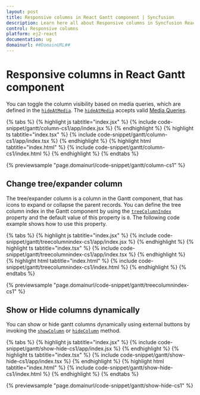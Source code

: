 ```yaml
---
layout: post
title: Responsive columns in React Gantt component | Syncfusion
description: Learn here all about Responsive columns in Syncfusion React Gantt component of Syncfusion Essential JS 2 and more.
control: Responsive columns 
platform: ej2-react
documentation: ug
domainurl: ##DomainURL##
---
```


# Responsive columns in React Gantt component

You can toggle the column visibility based on media queries, which are defined in the [`hideAtMedia`](https://ej2.syncfusion.com/react/documentation/api/gantt/column/#hideatmedia). The [`hideAtMedia`](https://ej2.syncfusion.com/react/documentation/api/gantt/column/#hideatmedia) accepts valid [Media Queries]( http://cssmediaqueries.com/what-are-css-media-queries.html ).

{% tabs %}
{% highlight js tabtitle="index.jsx" %}
{% include code-snippet/gantt/column-cs1/app/index.jsx %}
{% endhighlight %}
{% highlight ts tabtitle="index.tsx" %}
{% include code-snippet/gantt/column-cs1/app/index.tsx %}
{% endhighlight %}
{% highlight html tabtitle="index.html" %}
{% include code-snippet/gantt/column-cs1/index.html %}
{% endhighlight %}
{% endtabs %}
        
{% previewsample "page.domainurl/code-snippet/gantt/column-cs1" %}

## Change tree/expander column

The tree/expander column is a column in the Gantt component, that has icons to expand or collapse the parent records. You can define the tree column index in the Gantt component by using the [`treeColumnIndex`](https://ej2.syncfusion.com/react/documentation/api/gantt/#treecolumnindex) property and the default value of this property is `0`. The following code example shows how to use this property.

{% tabs %}
{% highlight js tabtitle="index.jsx" %}
{% include code-snippet/gantt/treecolumnindex-cs1/app/index.jsx %}
{% endhighlight %}
{% highlight ts tabtitle="index.tsx" %}
{% include code-snippet/gantt/treecolumnindex-cs1/app/index.tsx %}
{% endhighlight %}
{% highlight html tabtitle="index.html" %}
{% include code-snippet/gantt/treecolumnindex-cs1/index.html %}
{% endhighlight %}
{% endtabs %}
        
{% previewsample "page.domainurl/code-snippet/gantt/treecolumnindex-cs1" %}

## Show or Hide columns dynamically

You can show or hide gantt columns dynamically using external buttons by invoking the [`showColumn`](https://ej2.syncfusion.com/react/documentation/api/gantt/#showcolumn) or [`hideColumn`](https://ej2.syncfusion.com/react/documentation/api/gantt/#hidecolumn) method.

{% tabs %}
{% highlight js tabtitle="index.jsx" %}
{% include code-snippet/gantt/show-hide-cs1/app/index.jsx %}
{% endhighlight %}
{% highlight ts tabtitle="index.tsx" %}
{% include code-snippet/gantt/show-hide-cs1/app/index.tsx %}
{% endhighlight %}
{% highlight html tabtitle="index.html" %}
{% include code-snippet/gantt/show-hide-cs1/index.html %}
{% endhighlight %}
{% endtabs %}
        
{% previewsample "page.domainurl/code-snippet/gantt/show-hide-cs1" %}